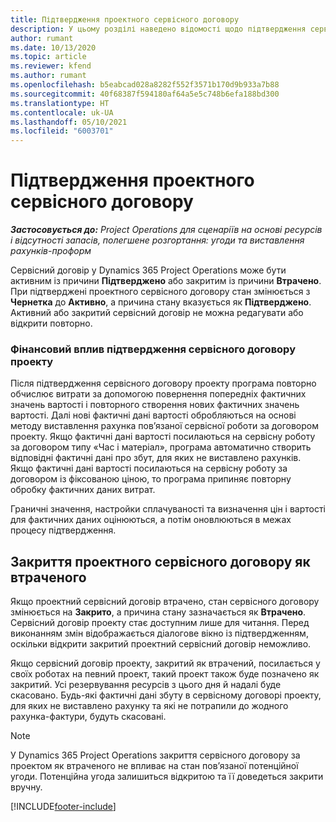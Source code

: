 ```yaml
---
title: Підтвердження проектного сервісного договору
description: У цьому розділі наведено відомості щодо підтвердження сервісних договорів проектів в Project Operations.
author: rumant
ms.date: 10/13/2020
ms.topic: article
ms.reviewer: kfend
ms.author: rumant
ms.openlocfilehash: b5eabcad028a8282f552f3571b170d9b933a7b88
ms.sourcegitcommit: 40f68387f594180af64a5e5c748b6efa188bd300
ms.translationtype: HT
ms.contentlocale: uk-UA
ms.lasthandoff: 05/10/2021
ms.locfileid: "6003701"
---
```

# <a name="confirm-a-project-contract"></a>Підтвердження проектного сервісного договору

_**Застосовується до:** Project Operations для сценаріїв на основі ресурсів і відсутності запасів, полегшене розгортання: угоди та виставлення рахунків-проформ_

Сервісний договір у Dynamics 365 Project Operations може бути активним із причини **Підтверджено** або закритим із причини **Втрачено**. При підтверджені проектного сервісного договору стан змінюється з **Чернетка** до **Активно**, а причина стану вказується як **Підтверджено**. Активний або закритий сервісний договір не можна редагувати або відкрити повторно. 

### <a name="financial-impact-of-confirming-a-project-contract"></a>Фінансовий вплив підтвердження сервісного договору проекту

Після підтвердження сервісного договору проекту програма повторно обчислює витрати за допомогою повернення попередніх фактичних значень вартості і повторного створення нових фактичних значень вартості. Далі нові фактичні дані вартості обробляються на основі методу виставлення рахунка пов’язаної сервісної роботи за договором проекту. Якщо фактичні дані вартості посилаються на сервісну роботу за договором типу «Час і матеріал», програма автоматично створить відповідні фактичні дані про збут, для яких не виставлено рахунків. Якщо фактичні дані вартості посилаються на сервісну роботу за договором із фіксованою ціною, то програма припиняє повторну обробку фактичних даних витрат.

Граничні значення, настройки сплачуваності та визначення цін і вартості для фактичних даних оцінюються, а потім оновлюються в межах процесу підтвердження.

## <a name="close-a-project-contract-as-lost"></a>Закриття проектного сервісного договору як втраченого

Якщо проектний сервісний договір втрачено, стан сервісного договору змінюється на **Закрито**, а причина стану зазначається як **Втрачено**. Сервісний договір проекту стає доступним лише для читання. Перед виконанням змін відображається діалогове вікно із підтвердженням, оскільки відкрити закритий проектний сервісний договір неможливо.

Якщо сервісний договір проекту, закритий як втрачений, посилається у своїх роботах на певний проект, такий проект також буде позначено як закритий. Усі резервування ресурсів з цього дня й надалі буде скасовано. Будь-які фактичні дані збуту в сервісному договорі проекту, для яких не виставлено рахунку та які не потрапили до жодного рахунка-фактури, будуть скасовані.

> [!NOTE]
> У Dynamics 365 Project Operations закриття сервісного договору за проектом як втраченого не впливає на стан пов’язаної потенційної угоди. Потенційна угода залишиться відкритою та її доведеться закрити вручну.


[!INCLUDE[footer-include](../../includes/footer-banner.md)]